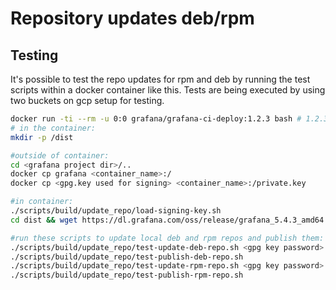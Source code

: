 # Repository updates deb/rpm

## Testing

It's possible to test the repo updates for rpm and deb by running the test scripts within a docker container like this. Tests are being executed by using two buckets on gcp setup for testing.

```bash
docker run -ti --rm -u 0:0 grafana/grafana-ci-deploy:1.2.3 bash # 1.2.3 is the newest image at the time of writing
# in the container:
mkdir -p /dist

#outside of container:
cd <grafana project dir>/..
docker cp grafana <container_name>:/
docker cp <gpg.key used for signing> <container_name>:/private.key

#in container:
./scripts/build/update_repo/load-signing-key.sh
cd dist && wget https://dl.grafana.com/oss/release/grafana_5.4.3_amd64.deb && wget https://dl.grafana.com/oss/release/grafana-5.4.3-1.x86_64.rpm && cd ..

#run these scripts to update local deb and rpm repos and publish them:
./scripts/build/update_repo/test-update-deb-repo.sh <gpg key password>
./scripts/build/update_repo/test-publish-deb-repo.sh
./scripts/build/update_repo/test-update-rpm-repo.sh <gpg key password>
./scripts/build/update_repo/test-publish-rpm-repo.sh

```
